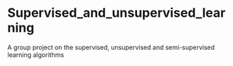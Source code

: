 # Supervised_and_unsupervised_learning
A group project on the supervised, unsupervised and semi-supervised learning algorithms
